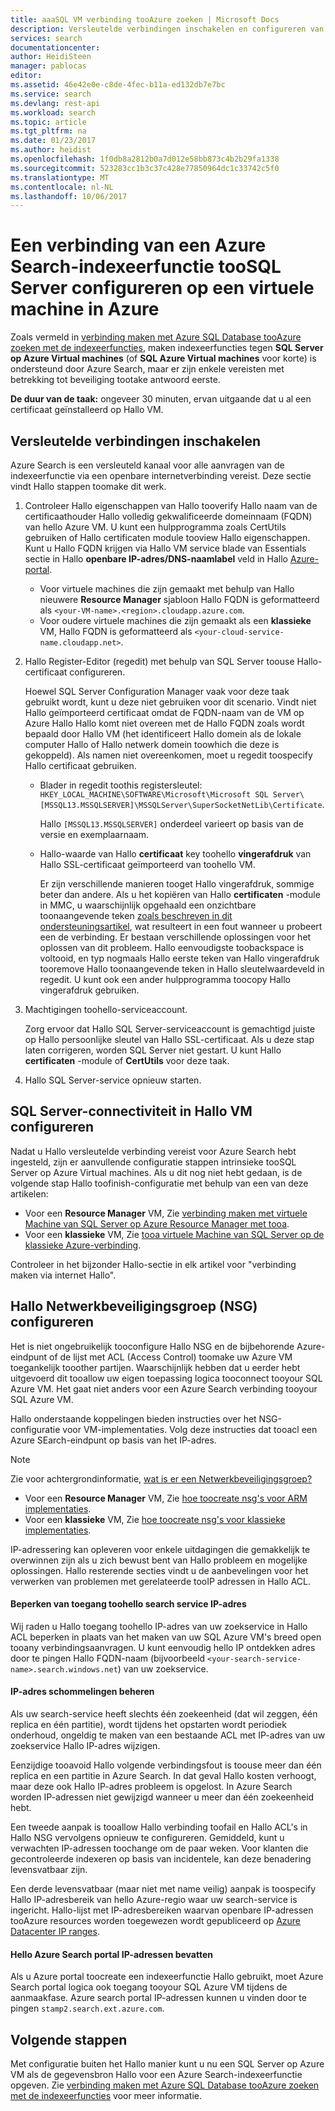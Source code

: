 ```yaml
---
title: aaaSQL VM verbinding tooAzure zoeken | Microsoft Docs
description: Versleutelde verbindingen inschakelen en configureren van Hallo firewall tooallow verbindingen tooSQL Server op Azure een virtuele machine (VM) van een indexeerfunctie op Azure Search.
services: search
documentationcenter: 
author: HeidiSteen
manager: pablocas
editor: 
ms.assetid: 46e42e0e-c8de-4fec-b11a-ed132db7e7bc
ms.service: search
ms.devlang: rest-api
ms.workload: search
ms.topic: article
ms.tgt_pltfrm: na
ms.date: 01/23/2017
ms.author: heidist
ms.openlocfilehash: 1f0db8a2812b0a7d012e58bb873c4b2b29fa1338
ms.sourcegitcommit: 523283cc1b3c37c428e77850964dc1c33742c5f0
ms.translationtype: MT
ms.contentlocale: nl-NL
ms.lasthandoff: 10/06/2017
---
```

# <a name="configure-a-connection-from-an-azure-search-indexer-toosql-server-on-an-azure-vm"></a>Een verbinding van een Azure Search-indexeerfunctie tooSQL Server configureren op een virtuele machine in Azure
Zoals vermeld in [verbinding maken met Azure SQL Database tooAzure zoeken met de indexeerfuncties](search-howto-connecting-azure-sql-database-to-azure-search-using-indexers.md#faq), maken indexeerfuncties tegen **SQL Server op Azure Virtual machines** (of **SQL Azure Virtual machines** voor korte) is ondersteund door Azure Search, maar er zijn enkele vereisten met betrekking tot beveiliging tootake antwoord eerste. 

**De duur van de taak:** ongeveer 30 minuten, ervan uitgaande dat u al een certificaat geïnstalleerd op Hallo VM.

## <a name="enable-encrypted-connections"></a>Versleutelde verbindingen inschakelen
Azure Search is een versleuteld kanaal voor alle aanvragen van de indexeerfunctie via een openbare internetverbinding vereist. Deze sectie vindt Hallo stappen toomake dit werk.

1. Controleer Hallo eigenschappen van Hallo tooverify Hallo naam van de certificaathouder Hallo volledig gekwalificeerde domeinnaam (FQDN) van hello Azure VM. U kunt een hulpprogramma zoals CertUtils gebruiken of Hallo certificaten module tooview Hallo eigenschappen. Kunt u Hallo FQDN krijgen via Hallo VM service blade van Essentials sectie in Hallo **openbare IP-adres/DNS-naamlabel** veld in Hallo [Azure-portal](https://portal.azure.com/).
   
   * Voor virtuele machines die zijn gemaakt met behulp van Hallo nieuwere **Resource Manager** sjabloon Hallo FQDN is geformatteerd als `<your-VM-name>.<region>.cloudapp.azure.com`. 
   * Voor oudere virtuele machines die zijn gemaakt als een **klassieke** VM, Hallo FQDN is geformatteerd als `<your-cloud-service-name.cloudapp.net>`. 
2. Hallo Register-Editor (regedit) met behulp van SQL Server toouse Hallo-certificaat configureren. 
   
    Hoewel SQL Server Configuration Manager vaak voor deze taak gebruikt wordt, kunt u deze niet gebruiken voor dit scenario. Vindt niet Hallo geïmporteerd certificaat omdat de FQDN-naam van de VM op Azure Hallo Hallo komt niet overeen met de Hallo FQDN zoals wordt bepaald door Hallo VM (het identificeert Hallo domein als de lokale computer Hallo of Hallo netwerk domein toowhich die deze is gekoppeld). Als namen niet overeenkomen, moet u regedit toospecify Hallo certificaat gebruiken.
   
   * Blader in regedit toothis registersleutel: `HKEY_LOCAL_MACHINE\SOFTWARE\Microsoft\Microsoft SQL Server\[MSSQL13.MSSQLSERVER]\MSSQLServer\SuperSocketNetLib\Certificate`.
     
     Hallo `[MSSQL13.MSSQLSERVER]` onderdeel varieert op basis van de versie en exemplaarnaam. 
   * Hallo-waarde van Hallo **certificaat** key toohello **vingerafdruk** van Hallo SSL-certificaat geïmporteerd van toohello VM.
     
     Er zijn verschillende manieren tooget Hallo vingerafdruk, sommige beter dan andere. Als u het kopiëren van Hallo **certificaten** -module in MMC, u waarschijnlijk opgehaald een onzichtbare toonaangevende teken [zoals beschreven in dit ondersteuningsartikel](https://support.microsoft.com/kb/2023869/), wat resulteert in een fout wanneer u probeert een de verbinding. Er bestaan verschillende oplossingen voor het oplossen van dit probleem. Hallo eenvoudigste toobackspace is voltooid, en typ nogmaals Hallo eerste teken van Hallo vingerafdruk tooremove Hallo toonaangevende teken in Hallo sleutelwaardeveld in regedit. U kunt ook een ander hulpprogramma toocopy Hallo vingerafdruk gebruiken.
3. Machtigingen toohello-serviceaccount. 
   
    Zorg ervoor dat Hallo SQL Server-serviceaccount is gemachtigd juiste op Hallo persoonlijke sleutel van Hallo SSL-certificaat. Als u deze stap laten corrigeren, worden SQL Server niet gestart. U kunt Hallo **certificaten** -module of **CertUtils** voor deze taak.
4. Hallo SQL Server-service opnieuw starten.

## <a name="configure-sql-server-connectivity-in-hello-vm"></a>SQL Server-connectiviteit in Hallo VM configureren
Nadat u Hallo versleutelde verbinding vereist voor Azure Search hebt ingesteld, zijn er aanvullende configuratie stappen intrinsieke tooSQL Server op Azure Virtual machines. Als u dit nog niet hebt gedaan, is de volgende stap Hallo toofinish-configuratie met behulp van een van deze artikelen:

* Voor een **Resource Manager** VM, Zie [verbinding maken met virtuele Machine van SQL Server op Azure Resource Manager met tooa](../virtual-machines/windows/sql/virtual-machines-windows-sql-connect.md). 
* Voor een **klassieke** VM, Zie [tooa virtuele Machine van SQL Server op de klassieke Azure-verbinding](../virtual-machines/windows/classic/sql-connect.md).

Controleer in het bijzonder Hallo-sectie in elk artikel voor "verbinding maken via internet Hallo".

## <a name="configure-hello-network-security-group-nsg"></a>Hallo Netwerkbeveiligingsgroep (NSG) configureren
Het is niet ongebruikelijk tooconfigure Hallo NSG en de bijbehorende Azure-eindpunt of de lijst met ACL (Access Control) toomake uw Azure VM toegankelijk tooother partijen. Waarschijnlijk hebben dat u eerder hebt uitgevoerd dit tooallow uw eigen toepassing logica tooconnect tooyour SQL Azure VM. Het gaat niet anders voor een Azure Search verbinding tooyour SQL Azure VM. 

Hallo onderstaande koppelingen bieden instructies over het NSG-configuratie voor VM-implementaties. Volg deze instructies dat tooacl een Azure SEarch-eindpunt op basis van het IP-adres.

> [!NOTE]
> Zie voor achtergrondinformatie, [wat is er een Netwerkbeveiligingsgroep?](../virtual-network/virtual-networks-nsg.md)
> 
> 

* Voor een **Resource Manager** VM, Zie [hoe toocreate nsg's voor ARM implementaties](../virtual-network/virtual-networks-create-nsg-arm-pportal.md). 
* Voor een **klassieke** VM, Zie [hoe toocreate nsg's voor klassieke implementaties](../virtual-network/virtual-networks-create-nsg-classic-ps.md).

IP-adressering kan opleveren voor enkele uitdagingen die gemakkelijk te overwinnen zijn als u zich bewust bent van Hallo probleem en mogelijke oplossingen. Hallo resterende secties vindt u de aanbevelingen voor het verwerken van problemen met gerelateerde tooIP adressen in Hallo ACL.

#### <a name="restrict-access-toohello-search-service-ip-address"></a>Beperken van toegang toohello search service IP-adres
Wij raden u Hallo toegang toohello IP-adres van uw zoekservice in Hallo ACL beperken in plaats van het maken van uw SQL Azure VM's breed open tooany verbindingsaanvragen. U kunt eenvoudig hello IP ontdekken adres door te pingen Hallo FQDN-naam (bijvoorbeeld `<your-search-service-name>.search.windows.net`) van uw zoekservice.

#### <a name="managing-ip-address-fluctuations"></a>IP-adres schommelingen beheren
Als uw search-service heeft slechts één zoekeenheid (dat wil zeggen, één replica en één partitie), wordt tijdens het opstarten wordt periodiek onderhoud, ongeldig te maken van een bestaande ACL met IP-adres van uw zoekservice Hallo IP-adres wijzigen.

Eenzijdige tooavoid Hallo volgende verbindingsfout is toouse meer dan één replica en een partitie in Azure Search. In dat geval Hallo kosten verhoogt, maar deze ook Hallo IP-adres probleem is opgelost. In Azure Search worden IP-adressen niet gewijzigd wanneer u meer dan één zoekeenheid hebt.

Een tweede aanpak is tooallow Hallo verbinding toofail en Hallo ACL's in Hallo NSG vervolgens opnieuw te configureren. Gemiddeld, kunt u verwachten IP-adressen toochange om de paar weken. Voor klanten die gecontroleerde indexeren op basis van incidentele, kan deze benadering levensvatbaar zijn.

Een derde levensvatbaar (maar niet met name veilig) aanpak is toospecify Hallo IP-adresbereik van hello Azure-regio waar uw search-service is ingericht. Hallo-lijst met IP-adresbereiken waarvan openbare IP-adressen tooAzure resources worden toegewezen wordt gepubliceerd op [Azure Datacenter IP ranges](https://www.microsoft.com/download/details.aspx?id=41653). 

#### <a name="include-hello-azure-search-portal-ip-addresses"></a>Hello Azure Search portal IP-adressen bevatten
Als u Azure portal toocreate een indexeerfunctie Hallo gebruikt, moet Azure Search portal logica ook toegang tooyour SQL Azure VM tijdens de aanmaakfase. Azure search portal IP-adressen kunnen u vinden door te pingen `stamp2.search.ext.azure.com`.

## <a name="next-steps"></a>Volgende stappen
Met configuratie buiten het Hallo manier kunt u nu een SQL Server op Azure VM als de gegevensbron Hallo voor een Azure Search-indexeerfunctie opgeven. Zie [verbinding maken met Azure SQL Database tooAzure zoeken met de indexeerfuncties](search-howto-connecting-azure-sql-database-to-azure-search-using-indexers.md) voor meer informatie.

